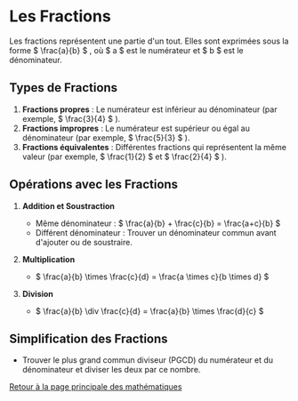 # Les Fractions

Les fractions représentent une partie d'un tout. Elles sont exprimées sous la forme $  \frac{a}{b} $ , où $  a $  est le numérateur et $  b $  est le dénominateur.

## Types de Fractions

1. **Fractions propres** : Le numérateur est inférieur au dénominateur (par exemple, $  \frac{3}{4} $ ).
2. **Fractions impropres** : Le numérateur est supérieur ou égal au dénominateur (par exemple, $  \frac{5}{3} $ ).
3. **Fractions équivalentes** : Différentes fractions qui représentent la même valeur (par exemple, $  \frac{1}{2} $  et $  \frac{2}{4} $ ).

## Opérations avec les Fractions

1. **Addition et Soustraction**
   - Même dénominateur : $  \frac{a}{b} + \frac{c}{b} = \frac{a+c}{b} $ 
   - Différent dénominateur : Trouver un dénominateur commun avant d'ajouter ou de soustraire.

2. **Multiplication**
   - $  \frac{a}{b} \times \frac{c}{d} = \frac{a \times c}{b \times d} $ 

3. **Division**
   - $  \frac{a}{b} \div \frac{c}{d} = \frac{a}{b} \times \frac{d}{c} $ 

## Simplification des Fractions

- Trouver le plus grand commun diviseur (PGCD) du numérateur et du dénominateur et diviser les deux par ce nombre.

[Retour à la page principale des mathématiques](maths.md)
